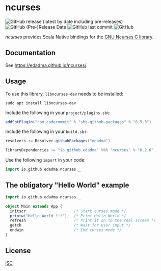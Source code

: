 ncurses
=======

![GitHub release (latest by date including pre-releases)](https://img.shields.io/github/v/release/edadma/ncurses?include_prereleases) ![GitHub (Pre-)Release Date](https://img.shields.io/github/release-date-pre/edadma/ncurses) ![GitHub last commit](https://img.shields.io/github/last-commit/edadma/ncurses) ![GitHub](https://img.shields.io/github/license/edadma/ncurses)

*ncurses* provides Scala Native bindings for the [GNU Ncurses C library](https://invisible-island.net/ncurses/announce.html).

Documentation
-------------

See https://edadma.github.io/ncurses/.

Usage
-----

To use this library, `libncurses-dev` needs to be installed:

```shell
sudo apt install libncurses-dev
```

Include the following in your `project/plugins.sbt`:

```sbt
addSbtPlugin("com.codecommit" % "sbt-github-packages" % "0.5.3")
```

Include the following in your `build.sbt`:

```sbt
resolvers += Resolver.githubPackages("edadma")

libraryDependencies += "io.github.edadma" %%% "ncurses" % "0.2.6"
```

Use the following `import` in your code:

```scala
import io.github.edadma.ncurses._
```

The obligatory "Hello World" example
------------------------------------

```scala
import io.github.edadma.ncurses._

object Main extends App {
  initscr                     /* Start curses mode */
  printw("Hello World !!!");  /* Print Hello World */
  refresh                     /* Print it on to the real screen */
  getch                       /* Wait for user input */
  endwin                      /* End curses mode */
}
```

License
-------

[ISC](https://github.com/edadma/ncurses/blob/main/LICENSE)